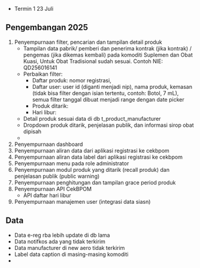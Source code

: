 - Termin 1 23 Juli 
## Pengembangan 2025
1. Penyempurnaan filter, pencarian dan tampilan detail produk 
	-  Tampilan data pabrik/ pemberi dan penerima kontrak (jika kontrak) / pengemas (jika dikemas kembali) pada komoditi Suplemen dan Obat Kuasi, Untuk Obat Tradisional sudah sesuai. Contoh NIE: QD256016141
	- Perbaikan filter: 
		- Daftar produk: nomor registrasi, 
		- Daftar user: user id (diganti menjadi nip), nama produk, kemasan (tidak bisa filter dengan isian tertentu, contoh: Botol, 7 mL), semua filter tanggal dibuat menjadi range dengan date picker
		- Produk ditarik: 
		- Hari libur:
	- Detail produk sesuai data di db t_product_manufacturer
	- Dropdown produk ditarik, penjelasan publik, dan informasi sirop obat dipisah
	- 
2. Penyempurnaan dashboard 
3. Penyempurnaan aliran data dari aplikasi registrasi ke cekbpom 
4. Penyempurnaan aliran data label dari aplikasi registrasi ke cekbpom 
5. Penyempurnaan menu pada role administrator 
6. Penyempurnaan modul produk yang ditarik (recall produk) dan penjelasan publik (public warning)
7. Penyempurnaan penghitungan dan tampilan grace period produk
8. Penyempurnaan API CekBPOM
	- API daftar hari libur
9. Penyempurnaan manajemen user (integrasi data siasn)
## Data
- Data e-reg rba lebih update di db lama
- Data notifkos ada yang tidak terkirim
- Data manufacturer di new aero tidak terkirim
- Label data caption di masing-masing komoditi
-